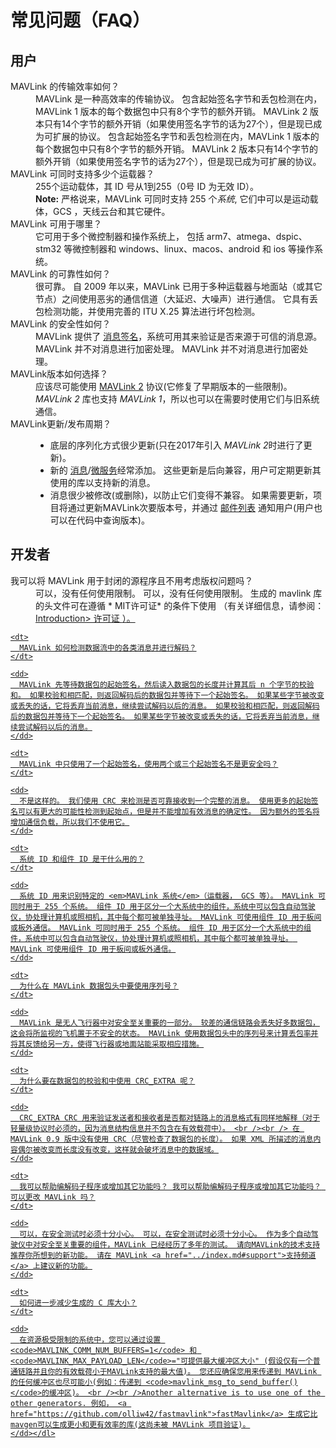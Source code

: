 # 常见问题（FAQ）

## 用户

<dl>
  <dt>MAVLink 的传输效率如何？</dt>
  <dd>MAVLink 是一种高效率的传输协议。 包含起始签名字节和丢包检测在内，MAVLink 1 版本的每个数据包中只有8个字节的额外开销。 MAVLink 2 版本只有14个字节的额外开销（如果使用签名字节的话为27个），但是现已成为可扩展的协议。 包含起始签名字节和丢包检测在内，MAVLink 1 版本的每个数据包中只有8个字节的额外开销。 MAVLink 2 版本只有14个字节的额外开销（如果使用签名字节的话为27个），但是现已成为可扩展的协议。</dd>

  <dt>MAVLink 可同时支持多少个运载器？</dt>
  <dd>255个运动载体，其 ID 号从1到255（0号 ID 为无效 ID）。
    <br><b>Note:</b> 严格说来，MAVLink 可同时支持 255 个<em>系统</em>, 它们中可以是运动载体，GCS ，天线云台和其它硬件。</dd>

  <dt>MAVLink 可用于哪里？</dt>
  <dd>它可用于多个微控制器和操作系统上， 包括 arm7、atmega、dspic、stm32 等微控制器和 windows、linux、macos、android 和 ios 等操作系统。</dd>

  <dt>MAVLink 的可靠性如何？</dt>
  <dd>很可靠。 自 2009 年以来，MAVLink 已用于多种运载器与地面站（或其它节点）之间使用恶劣的通信信道（大延迟、大噪声）进行通信。 它具有丢包检测功能，并使用完善的 ITU X.25 算法进行坏包检测。</dd>
  
  <dt>MAVLink 的安全性如何？</dt>
  <dd>MAVLink 提供了 <a href="../guide/message_signing.md">消息签名</a>，系统可用其来验证是否来源于可信的消息源。 MAVLink 并不对消息进行加密处理。 MAVLink 并不对消息进行加密处理。  
  </dd>
  
  <dt>MAVLink版本如何选择？</dt>
  <dd>应该尽可能使用 <a href="../guide/mavlink_2.md">MAVLink 2</a> 协议(它修复了早期版本的一些限制)。 
  <em>MAVLink 2</em> 库也支持 <em>MAVLink 1</em>，所以也可以在需要时使用它们与旧系统通信。 
  </dd>
  
 <dt>MAVLink更新/发布周期？</dt>
  <dd>

  <ul>
    <li>底层的序列化方式很少更新(只在2017年引入 <em>MAVLink 2</em>时进行了更新)。
    </li>
    <li>新的 <a href="../messages/common.md">消息</a>/<a href="../services/index.md">微服务</a>经常添加。 这些更新是后向兼容，用户可定期更新其使用的库以支持新的消息。</li>
    <li>消息很少被修改(或删除)，以防止它们变得不兼容。 如果需要更新，项目将通过更新MAVLink次要版本号，并通过 <a href="https://groups.google.com/forum/#!forum/mavlink">邮件列表</a> 通知用户(用户也可以在代码中查询版本)。</li>
  </ul>
  </dd>
  
</dl>

## 开发者

<dl>
  <dt>
    我可以将 MAVLink 用于封闭的源程序且不用考虑版权问题吗？
  </dt>
  
  <dd>
    可以，没有任何使用限制。 可以，没有任何使用限制。 生成的 mavlink 库的头文件可在遵循 * MIT许可证* 的条件下使用 （有关详细信息，请参阅： <a href="../index.md#license">Introduction> 许可证 </0>）。 </dd> 
    
    <dt>
      MAVLink 如何检测数据流中的各类消息并进行解码？
    </dt>
    
    <dd>
      MAVLink 先等待数据包的起始签名，然后读入数据包的长度并计算其后 n 个字节的校验和。 如果校验和相匹配，则返回解码后的数据包并等待下一个起始签名。 如果某些字节被改变或丢失的话，它将丢弃当前消息，继续尝试解码以后的消息。 如果校验和相匹配，则返回解码后的数据包并等待下一个起始签名。 如果某些字节被改变或丢失的话，它将丢弃当前消息，继续尝试解码以后的消息。
    </dd>
    
    <dt>
      MAVLink 中只使用了一个起始签名，使用两个或三个起始签名不是更安全吗？
    </dt>
    
    <dd>
      不是这样的。 我们使用 CRC 来检测是否可靠接收到一个完整的消息。 使用更多的起始签名可以有更大的可能性检测到起始点，但是并不能增加有效消息的确定性。 因为额外的签名将增加通信负载，所以我们不使用它。
    </dd>
    
    <dt>
      系统 ID 和组件 ID 是干什么用的？
    </dt>
    
    <dd>
      系统 ID 用来识别特定的 <em>MAVLink 系统</em>（运载器， GCS 等）。 MAVLink 可同时用于 255 个系统。 组件 ID 用于区分一个大系统中的组件，系统中可以包含自动驾驶仪，协处理计算机或照相机，其中每个都可被单独寻址。 MAVLink 可使用组件 ID 用于板间或板外通信。 MAVLink 可同时用于 255 个系统。 组件 ID 用于区分一个大系统中的组件，系统中可以包含自动驾驶仪，协处理计算机或照相机，其中每个都可被单独寻址。 MAVLink 可使用组件 ID 用于板间或板外通信。
    </dd>
    
    <dt>
      为什么在 MAVLink 数据包头中要使用序列号？
    </dt>
    
    <dd>
      MAVLink 是无人飞行器中对安全至关重要的一部分。 较差的通信链路会丢失好多数据包，这会将所监视的飞机置于不安全的状态。 MAVLink 使用数据包头中的序列号来计算丢包率并将其反馈给另一方，使得飞行器或地面站能采取相应措施。
    </dd>
    
    <dt>
      为什么要在数据包的校验和中使用 CRC_EXTRA 呢？
    </dt>
    
    <dd>
      CRC_EXTRA CRC 用来验证发送者和接收者是否都对链路上的消息格式有同样地解释（对于轻量级协议时必须的，因为消息结构信息并不包含在有效载荷中）。 <br /><br /> 在 MAVLink 0.9 版中没有使用 CRC（尽管检查了数据包的长度）。 如果 XML 所描述的消息内容偶尔被改变而长度没有改变，这样就会破坏消息中的数据域。
    </dd>
    
    <dt>
      我可以帮助编解码子程序或增加其它功能吗？ 我可以帮助编解码子程序或增加其它功能吗？ 可以更改 MAVLink 吗？
    </dt>
    
    <dd>
      可以，在安全测试时必须十分小心。 可以，在安全测试时必须十分小心。 作为多个自动驾驶仪中对安全至关重要的组件，MAVLink 已经经历了多年的测试。 请向MAVLink的技术支持推荐你所想到的新功能。 请在 MAVLink <a href="../index.md#support">支持频道</a> 上建议新的功能。
    </dd>
    
    <dt>
      如何进一步减少生成的 C 库大小？
    </dt>
    
    <dd>
      在资源极受限制的系统中，您可以通过设置 <code>MAVLINK_COMM_NUM_BUFFERS=1</code> 和 <code>MAVLINK_MAX_PAYLOAD_LEN</code>="可提供最大缓冲区大小" (假设仅有一个普通链路并且你的有效载荷小于MAVLink支持的最大值)。 您还应确保您用来传递到 MAVLink 的任何缓冲区也尽可能小(例如：传递到 <code>mavlink_msg_to_send_buffer()</code>的缓冲区)。 <br /><br />Another alternative is to use one of the other generators. 例如， <a href="https://github.com/olliw42/fastmavlink">fastMavlink</a> 生成它比mavgen可以生成更小和更有效率的库(这尚未被 MAVLink 项目验证)。
    </dd></dl>